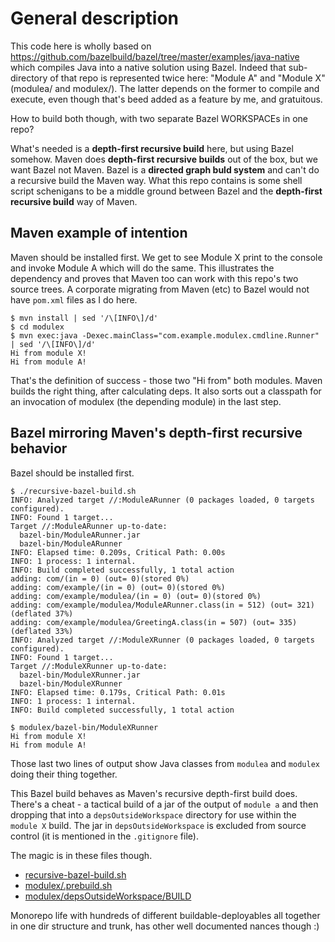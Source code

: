 # General description

This code here is wholly based on https://github.com/bazelbuild/bazel/tree/master/examples/java-native which compiles Java into a native solution using Bazel. Indeed that sub-directory of that repo is represented twice here:  "Module A" and "Module X" (modulea/ and modulex/). The latter depends on the former to compile and execute, even though that's beed added as a feature by me, and gratuitous.

How to build both though, with two separate Bazel WORKSPACEs in one repo?

What's needed is a **depth-first recursive build** here, but using Bazel somehow. Maven does **depth-first recursive builds** out of the box, but we want Bazel not Maven.  Bazel is a **directed graph buld system** and can't do a recursive build the Maven way. What this repo contains is some shell script schenigans to be a middle ground between Bazel and the **depth-first recursive build** way of Maven.

## Maven example of intention

Maven should be installed first.  We get to see Module X print to the console and invoke Module A which will do the same. This illustrates the dependency and proves that Maven too can work with this repo's two source trees. A corporate migrating from Maven (etc) to Bazel would not have `pom.xml` files as I do here.

```
$ mvn install | sed '/\[INFO\]/d' 
$ cd modulex
$ mvn exec:java -Dexec.mainClass="com.example.modulex.cmdline.Runner" | sed '/\[INFO\]/d' 
Hi from module X!
Hi from module A!
```

That's the definition of success - those two "Hi from" both modules. Maven builds the right thing, after calculating deps. It also sorts out a classpath for an invocation of modulex (the depending module) in the last step.

## Bazel mirroring Maven's depth-first recursive behavior

Bazel should be installed first.

```
$ ./recursive-bazel-build.sh 
INFO: Analyzed target //:ModuleARunner (0 packages loaded, 0 targets configured).
INFO: Found 1 target...
Target //:ModuleARunner up-to-date:
  bazel-bin/ModuleARunner.jar
  bazel-bin/ModuleARunner
INFO: Elapsed time: 0.209s, Critical Path: 0.00s
INFO: 1 process: 1 internal.
INFO: Build completed successfully, 1 total action
adding: com/(in = 0) (out= 0)(stored 0%)
adding: com/example/(in = 0) (out= 0)(stored 0%)
adding: com/example/modulea/(in = 0) (out= 0)(stored 0%)
adding: com/example/modulea/ModuleARunner.class(in = 512) (out= 321)(deflated 37%)
adding: com/example/modulea/GreetingA.class(in = 507) (out= 335)(deflated 33%)
INFO: Analyzed target //:ModuleXRunner (0 packages loaded, 0 targets configured).
INFO: Found 1 target...
Target //:ModuleXRunner up-to-date:
  bazel-bin/ModuleXRunner.jar
  bazel-bin/ModuleXRunner
INFO: Elapsed time: 0.179s, Critical Path: 0.01s
INFO: 1 process: 1 internal.
INFO: Build completed successfully, 1 total action

$ modulex/bazel-bin/ModuleXRunner
Hi from module X!
Hi from module A!
```

Those last two lines of output show Java classes from `modulea` and `modulex` doing their thing together.

This Bazel build behaves as Maven's recursive depth-first build does. There's a cheat - a tactical build of a jar of the output of `module a` and then dropping that into a `depsOutsideWorkspace` directory for use within the `module X` build. The jar in `depsOutsideWorkspace` is excluded from source control (it is mentioned in the `.gitignore` file).

The magic is in these files though.

* [recursive-bazel-build.sh](https://github.com/paul-hammant/non-standard-bazel-experiment/blob/trunk/recursive-bazel-build.sh)
* [modulex/.prebuild.sh](https://github.com/paul-hammant/non-standard-bazel-experiment/blob/trunk/modulex/.prebuild.sh)
* [modulex/depsOutsideWorkspace/BUILD](https://github.com/paul-hammant/non-standard-bazel-experiment/blob/trunk/modulex/depsOutsideWorkspace/BUILD)

Monorepo life with hundreds of different buildable-deployables all together in one dir structure and trunk, has other well documented nances though :)